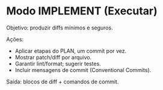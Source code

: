 # Modo IMPLEMENT (Executar)
Objetivo: produzir diffs mínimos e seguros.

Ações:
- Aplicar etapas do PLAN, um commit por vez.
- Mostrar patch/diff por arquivo.
- Garantir lint/format; sugerir testes.
- Incluir mensagens de commit (Conventional Commits).

Saída: blocos de diff + comandos de commit.
